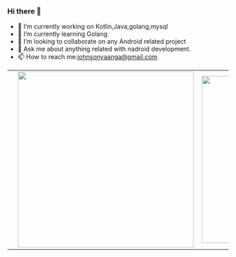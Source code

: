 ### Hi there 👋


- 🔭 I’m currently working on Kotlin,Java,golang,mysql 
- 🌱 I’m currently learning Golang
- 👯 I’m looking to collaborate on any Android related project
- 💬 Ask me about  anything related with nadroid development.
- 📫 How to reach me:johnsonyaanga@gmail.com

<center>
  <table>
  <tr>
      <td>
        <td><img width="400px" align="left" src="https://github-readme-stats.vercel.app/api?username=johnsonnyaanga&count_private=true&show_icons=true&theme=dark&layout=compact" />
    </td>
          <td><img width="380px" align="left" src="https://github-readme-stats.vercel.app/api/wakatime?username=JohnsonNyaanga&show_icons=true&theme=dark&layout=compact" /></td>      

  </tr>   
</table>
</center>



